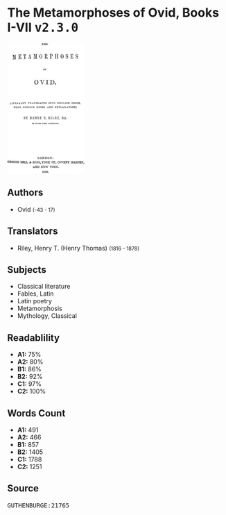 # The Metamorphoses of Ovid, Books I-VII <kbd>v2.3.0</kbd>

![](./cover.medium.jpg "")

## Authors


 - Ovid <small>(-43 - 17)</small>

## Translators


 - Riley, Henry T. (Henry Thomas) <small>(1816 - 1878)</small>

## Subjects


 - Classical literature
 - Fables, Latin
 - Latin poetry
 - Metamorphosis
 - Mythology, Classical

## Readablility


 - **A1:** 75%
 - **A2:** 80%
 - **B1:** 86%
 - **B2:** 92%
 - **C1:** 97%
 - **C2:** 100%

## Words Count


 - **A1:** 491
 - **A2:** 466
 - **B1:** 857
 - **B2:** 1405
 - **C1:** 1788
 - **C2:** 1251

## Source


<kbd>GUTHENBURGE:21765</kbd>
